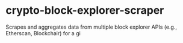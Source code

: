 # crypto-block-explorer-scraper
Scrapes and aggregates data from multiple block explorer APIs (e.g., Etherscan, Blockchair) for a gi
